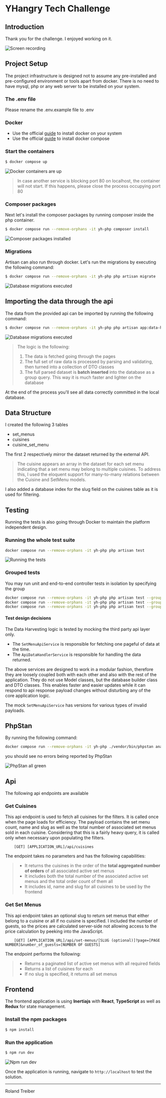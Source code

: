 # YHangry Tech Challenge

## Introduction
Thank you for the challenge. I enjoyed working on it.

![Screen recording](./screenshots/screen-recording.gif)

## Project Setup

The project infrastructure is designed not to assume any pre-installed and pre-configured environment or tools apart from docker.
There is no need to have mysql, php or any web server to be installed on your system.

### The .env file
Please rename the .env.example file to .env

### Docker
- Use the official [guide](https://docs.docker.com/engine/install/) to install docker on your system
- Use the official [guide](https://docs.docker.com/compose/install/) to install docker compose

### Start the containers
```bash
$ docker compose up
```
![Docker containers are up](./screenshots/docker-compose-start.png)

> In case another service is blocking port 80 on localhost, the container will not start.
> If this happens, please close the process occupying port 80

### Composer packages
Next let's install the composer packages by running composer inside the php container.
```bash
$ docker compose run --remove-orphans -it yh-php composer install
```
![Composer packages installed](./screenshots/composer-packages.png)

### Migrations
Artisan can also run through docker.
Let's run the migrations by executing the following command:
```bash
$ docker compose run --remove-orphans -it yh-php php artisan migrate
```
![Database migrations executed](./screenshots/migrations.png)

## Importing the data through the api
The data from the provided api can be imported by running the following command:
```bash
$ docker compose run --remove-orphans -it yh-php php artisan app:data-harvester
```
![Database migrations executed](./screenshots/data-harvester.png)

> The logic is the following:
> 1. The data is fetched going through the pages
> 2. The full set of raw data is processed by parsing and validating, then turned into a collection of DTO classes
> 3. The full parsed dataset is **batch inserted** into the database as a group query. This way it is much faster and lighter on the database

At the end of the process you'll see all data correctly committed in the local database.

## Data Structure
I created the following 3 tables
- set_menus
- cuisines
- cuisine_set_menu

The first 2 respectively mirror the dataset returned by the external API.

> The cuisine appears an array in the dataset for each set menu indicating that a set menu may belong to multiple cuisines.
> To address this, I used the eloquent support for many-to-many relations between the Cuisine and SetMenu models. 

I also added a database index for the slug field on the cuisines table as it is used for filtering. 

## Testing
Running the tests is also going through Docker to maintain the platform independent design.

### Running the whole test suite
```bash
docker compose run --remove-orphans -it yh-php php artisan test
```
![Running the tests](./screenshots/tests.png)

### Grouped tests
You may run unit and end-to-end controller tests in isolation by specifying the group 

```bash
docker compose run --remove-orphans -it yh-php php artisan test --group="set-menu-api-service"
docker compose run --remove-orphans -it yh-php php artisan test --group="cousine-controller"
docker compose run --remove-orphans -it yh-php php artisan test --group="set-menu-controller"
```

#### Test design decisions
The Data Harvesting logic is tested by mocking the third party api layer only.
- The ```SetMenuApiService``` is responsible for fetching one pageful of data at the time.
- The ```ApiDataHandlerService``` is responsible for handling the data returned.

The above services are designed to work in a modular fashion, therefore they are loosely coupled both with each other and also with the rest of the application.
They do not use Model classes, but the database builder class and DTO classes.
This enables faster and easier updates while it can respond to api response payload changes without disturbing any of the core application logic.

The mock ```SetMenuApiService``` has versions for various types of invalid payloads.

## PhpStan
By running the following command:
```bash
docker compose run --remove-orphans -it yh-php ./vendor/bin/phpstan analyse --memory-limit=2G
```
you should see no errors being reported by PhpStan

![PhpStan all green](./screenshots/phpstan.png)

## Api
The following api endpoints are available

### Get Cuisines
This api endpoint is used to fetch all cuisines for the filters. It is called once when the page loads for efficiency.
The payload contains the set menu count, name and slug as well as the total number of associated set menus sold in each cuisine.
Considering that this is a fairly heavy query, it is called only when necessary upon populating the filters.

```
    [GET] [APPLICATION_URL]/api/cuisines
```
The endpoint takes no parameters and has the following capabilities:
> - It returns the cuisines in the order of the **total aggregated number of orders** of all associated active set menus
> - It includes both the total number of the associated active set menus and the total order count of them all
> - It includes id, name and slug for all cuisines to be used by the frontend

### Get Set Menus
This api endpoint takes an optional slug to return set menus that either belong to a cuisine or all if no cuisine is specified.
I included the number of guests, so the prices are calculated server-side not allowing access to the price calculation by peeking into the JavaScript.

```
    [GET] [APPLICATION_URL]/api/set-menus/[SLUG (optional)]?page=[PAGE NUMBER]&number_of_guests=[NUMBER OF GUESTS]
```
The endpoint performs the following:
> - Returns a paginated list of active set menus with all required fields
> - Returns a list of cuisines for each
> - If no slug is specified, it returns all set menus

## Frontend
The frontend application is using **Inertiajs** with **React**, **TypeScript** as well as **Redux** for state management. 

### Install the npm packages
```bash
$ npm install
```

### Run the application
```bash
$ npm run dev
```

![Npm run dev](./screenshots/npm-run-dev.png)

Once the application is running, navigate to ```http://localhost``` to test the solution.

---

Roland Treiber
